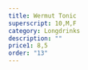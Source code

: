 ```yaml
---
title: Wermut Tonic
superscript: 10,M,F
category: Longdrinks
description: ""
price1: 8,5
order: "13"
---
```

